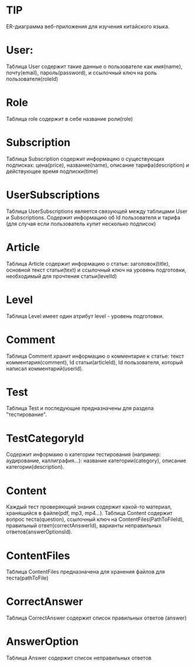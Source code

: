 # TIP
ER-диаграмма веб-приложения для изучения китайского языка. 

# User:
Таблица User содержит такие данные о пользователе как имя(name), почту(email), пароль(password), и ссылочный ключ на роль пользователя(roleId)

# Role
Таблица role содержит в себе название роли(role)

# Subscription
Таблица Subscription содержит информацию о существующих подписках: цена(price), название(name), описание тарифа(description) и действующее время подписки(time)

# UserSubscriptions
Таблица UserSubscriptions является связующей между таблицами User и Subscriptions. Содержит информацию об Id пользователя и тарифа (для случая если пользователь купит несколько подписок)

# Article
Таблица Article содержит информацию о статье: заголовок(title), основной текст статьи(text) и ссылочный ключ на уровень подготовки, необходимый для прочтения статьи(levelId)

# Level
Таблица Level имеет один атрибут level - уровень подготовки.

# Comment
Таблица Comment хранит информацию о комментарие к статье: текст комментария(comment), Id статьи(articleId), Id пользователя, который написал комментарий(userId).

# Test
Таблица Test и последующие предназначены для раздела "тестирование".

# TestCategoryId
Содержит информаию о категории тестирования (например: аудирование, каллиграфия...): название категории(category), описание категории(description).

# Content
Каждый тест проверяющий знания содержит какой-то материал, хранящийся в файле(pdf, mp3, mp4...). Таблица Content содержит вопрос теста(question), ссылочный ключ на ContentFiles(PathToFileId), правильный ответ(correctAnswerId), варианты неправильных ответов(answerOptionsId).

# ContentFiles
Таблица ContentFiles предназначена для хранения файлов для теста(pathToFile)

# CorrectAnswer
Таблица CorrectAnswer содержит список правильных ответов (answer)

# AnswerOption
Таблица Answer содержит список неправильных ответов
